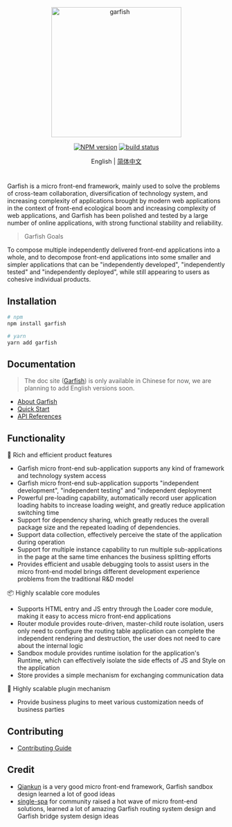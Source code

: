 <div align="center">
  <img src="https://lf3-static.bytednsdoc.com/obj/eden-cn/dhozeh7vhpebvog/open-garfish/icons/Garfish-icon-Square.png" width="300" alt="garfish" />
</div>

<div align="center">

[![NPM version](https://img.shields.io/npm/v/garfish.svg?style=flat-square)](https://www.npmjs.com/package/garfish) [![build status](https://github.com/modern-js-dev/garfish/actions/workflows/ci.yml/badge.svg?branch=main)](https://github.com/modern-js-dev/garfish/actions/workflows/ci.yml)

</div>

<div align="center">

English | [简体中文](./README.ch.md)

</div>

<h1></h1>

Garfish is a micro front-end framework, mainly used to solve the problems of cross-team collaboration, diversification of technology system, and increasing complexity of applications brought by modern web applications in the context of front-end ecological boom and increasing complexity of web applications, and Garfish has been polished and tested by a large number of online applications, with strong functional stability and reliability.

> Garfish Goals

To compose multiple independently delivered front-end applications into a whole, and to decompose front-end applications into some smaller and simpler applications that can be "independently developed", "independently tested" and "independently deployed", while still appearing to users as cohesive individual products.

## Installation

```bash
# npm
npm install garfish

# yarn
yarn add garfish
```

## Documentation

> The doc site ([Garfish](https://garfishjs.org/)) is only available in Chinese for now, we are planning to add English versions soon.

- [About Garfish](https://garfishjs.org/guide)
- [Quick Start](https://www.garfishjs.org/guide/start)
- [API References](https://garfishjs.org/api)

## Functionality

🌈 Rich and efficient product features

- Garfish micro front-end sub-application supports any kind of framework and technology system access
- Garfish micro front-end sub-application supports "independent development", "independent testing" and "independent deployment
- Powerful pre-loading capability, automatically record user application loading habits to increase loading weight, and greatly reduce application switching time
- Support for dependency sharing, which greatly reduces the overall package size and the repeated loading of dependencies.
- Support data collection, effectively perceive the state of the application during operation
- Support for multiple instance capability to run multiple sub-applications in the page at the same time enhances the business splitting efforts
- Provides efficient and usable debugging tools to assist users in the micro front-end model brings different development experience problems from the traditional R&D model

📦 Highly scalable core modules

- Supports HTML entry and JS entry through the Loader core module, making it easy to access micro front-end applications
- Router module provides route-driven, master-child route isolation, users only need to configure the routing table application can complete the independent rendering and destruction, the user does not need to care about the internal logic
- Sandbox module provides runtime isolation for the application's Runtime, which can effectively isolate the side effects of JS and Style on the application
- Store provides a simple mechanism for exchanging communication data

🎯 Highly scalable plugin mechanism

- Provide business plugins to meet various customization needs of business parties

## Contributing

- [Contributing Guide](https://github.com/modern-js-dev/garfish/blob/main/CONTRIBUTING.md)

## Credit

- [Qiankun](https://github.com/umijs/qiankun) is a very good micro front-end framework, Garfish sandbox design learned a lot of good ideas
- [single-spa](https://github.com/single-spa/single-spa) for community raised a hot wave of micro front-end solutions, learned a lot of amazing Garfish routing system design and Garfish bridge system design ideas
